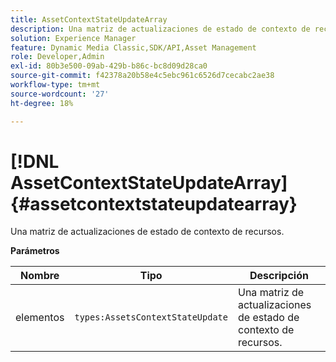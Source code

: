 ```yaml
---
title: AssetContextStateUpdateArray
description: Una matriz de actualizaciones de estado de contexto de recursos.
solution: Experience Manager
feature: Dynamic Media Classic,SDK/API,Asset Management
role: Developer,Admin
exl-id: 80b3e500-09ab-429b-b86c-bc8d09d28ca0
source-git-commit: f42378a20b58e4c5ebc961c6526d7cecabc2ae38
workflow-type: tm+mt
source-wordcount: '27'
ht-degree: 18%

---
```


# [!DNL AssetContextStateUpdateArray]{#assetcontextstateupdatearray}

Una matriz de actualizaciones de estado de contexto de recursos.

**Parámetros**

| Nombre | Tipo | Descripción |
|---|---|---|
| elementos | `types:AssetsContextStateUpdate` | Una matriz de actualizaciones de estado de contexto de recursos. |
